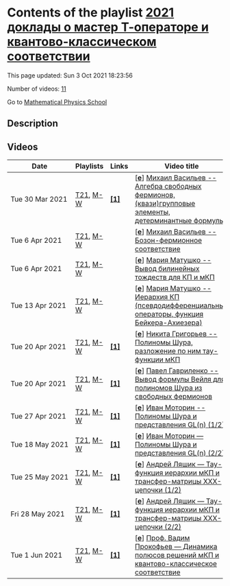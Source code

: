 # Contents of the playlist [2021 доклады о мастер Т-операторе и квантово-классическом соответствии](https://www.youtube.com/playlist?list=PLLGkFbxve670vmUt8cr9K6qKtUCW1LgWt)

This page updated: Sun 3 Oct 2021 18:23:56

Number of videos: [11](#videos)

Go to [Mathematical Physics School](../README.md)

## Description



## Videos

|Date|Playlists|Links|Video title|
|---|---|---|---|
| Tue&nbsp;30&nbsp;Mar&nbsp;2021 | [T21](../playlists/T21 "2021 доклады о мастер Т-операторе и квантово-классическом соответствии"), [M-W](../playlists/M-W "семинары по математической физике на матфаке ВШЭ и в Сколтехе") | [**[1]**](https://drive.google.com/file/d/1LAwHAOs3ZNgTvF6UMZf6-arOeUWuKm2r/view?usp=sharing) | [[**e**](https://studio.youtube.com/video/0HgHJCPdN4s/edit "Edit")] [Михаил Васильев -- Алгебра свободных фермионов, (квази)групповые элементы, детерминантные формулы](https://www.youtube.com/watch?v=0HgHJCPdN4s&list=PLLGkFbxve670vmUt8cr9K6qKtUCW1LgWt "записки: https://drive.google.com/file/d/1LAwHAOs3ZNgTvF6UMZf6-arOeUWuKm2r/view?usp=sharing") |
| Tue&nbsp;6&nbsp;Apr&nbsp;2021 | [T21](../playlists/T21 "2021 доклады о мастер Т-операторе и квантово-классическом соответствии"), [M-W](../playlists/M-W "семинары по математической физике на матфаке ВШЭ и в Сколтехе") |  | [[**e**](https://studio.youtube.com/video/0jNxzxoJlN8/edit "Edit")] [Михаил Васильев -- Бозон-фермионное соответствие](https://www.youtube.com/watch?v=0jNxzxoJlN8&list=PLLGkFbxve670vmUt8cr9K6qKtUCW1LgWt) |
| Tue&nbsp;6&nbsp;Apr&nbsp;2021 | [T21](../playlists/T21 "2021 доклады о мастер Т-операторе и квантово-классическом соответствии"), [M-W](../playlists/M-W "семинары по математической физике на матфаке ВШЭ и в Сколтехе") |  | [[**e**](https://studio.youtube.com/video/RT90NF4A3X4/edit "Edit")] [Мария Матушко -- Вывод билинейных тождеств для КП и мКП](https://www.youtube.com/watch?v=RT90NF4A3X4&list=PLLGkFbxve670vmUt8cr9K6qKtUCW1LgWt) |
| Tue&nbsp;13&nbsp;Apr&nbsp;2021 | [T21](../playlists/T21 "2021 доклады о мастер Т-операторе и квантово-классическом соответствии"), [M-W](../playlists/M-W "семинары по математической физике на матфаке ВШЭ и в Сколтехе") |  | [[**e**](https://studio.youtube.com/video/FcYkoG4fV9M/edit "Edit")] [Мария Матушко -- Иерархия КП (псевдодифференциальные операторы, функция Бейкера-Ахиезера)](https://www.youtube.com/watch?v=FcYkoG4fV9M&list=PLLGkFbxve670vmUt8cr9K6qKtUCW1LgWt) |
| Tue&nbsp;20&nbsp;Apr&nbsp;2021 | [T21](../playlists/T21 "2021 доклады о мастер Т-операторе и квантово-классическом соответствии"), [M-W](../playlists/M-W "семинары по математической физике на матфаке ВШЭ и в Сколтехе") | [**[1]**](https://drive.google.com/file/d/1MjXRjm67ijK37wSHJQE_Vgcd_QPOgQfH/view?usp=sharing) | [[**e**](https://studio.youtube.com/video/xRHzcmIQ7qI/edit "Edit")] [Никита Григорьев -- Полиномы Шура, разложение по ним тау-функции мКП](https://www.youtube.com/watch?v=xRHzcmIQ7qI&list=PLLGkFbxve670vmUt8cr9K6qKtUCW1LgWt "презентация: https://drive.google.com/file/d/1MjXRjm67ijK37wSHJQE&#95;Vgcd&#95;QPOgQfH/view?usp=sharing") |
| Tue&nbsp;20&nbsp;Apr&nbsp;2021 | [T21](../playlists/T21 "2021 доклады о мастер Т-операторе и квантово-классическом соответствии"), [M-W](../playlists/M-W "семинары по математической физике на матфаке ВШЭ и в Сколтехе") | [**[1]**](https://drive.google.com/file/d/1MjXRjm67ijK37wSHJQE_Vgcd_QPOgQfH/view?usp=sharing) | [[**e**](https://studio.youtube.com/video/mknUos1TkO0/edit "Edit")] [Павел Гавриленко -- Вывод формулы Вейля для полиномов Шура из свободных фермионов](https://www.youtube.com/watch?v=mknUos1TkO0&list=PLLGkFbxve670vmUt8cr9K6qKtUCW1LgWt "записки: https://drive.google.com/file/d/1MjXRjm67ijK37wSHJQE&#95;Vgcd&#95;QPOgQfH/view?usp=sharing") |
| Tue&nbsp;27&nbsp;Apr&nbsp;2021 | [T21](../playlists/T21 "2021 доклады о мастер Т-операторе и квантово-классическом соответствии"), [M-W](../playlists/M-W "семинары по математической физике на матфаке ВШЭ и в Сколтехе") | [**[1]**](https://drive.google.com/file/d/17R0cbbzMt6DFgNbMblnRluYNO80lJDfq/view?usp=sharing) | [[**e**](https://studio.youtube.com/video/MN4BE0vf4Ok/edit "Edit")] [Иван Моторин -- Полиномы Шура и представления GL(n) (1/2)](https://www.youtube.com/watch?v=MN4BE0vf4Ok&list=PLLGkFbxve670vmUt8cr9K6qKtUCW1LgWt "записки: https://drive.google.com/file/d/17R0cbbzMt6DFgNbMblnRluYNO80lJDfq/view?usp=sharing&#013;&#013;&#013;Я расскажу про неприводимые представления GL(n) и докажу равенство полиномов Шура с характерами этих представлений с помощью формулы Вейля (которую мы тоже докажем). После этого я планирую обсудить, как можно получать данные представления с помощью проекторов Шура и теоремы о двойном централизаторе (двойственность Шура-Вейля).") |
| Tue&nbsp;18&nbsp;May&nbsp;2021 | [T21](../playlists/T21 "2021 доклады о мастер Т-операторе и квантово-классическом соответствии"), [M-W](../playlists/M-W "семинары по математической физике на матфаке ВШЭ и в Сколтехе") | [**[1]**](https://drive.google.com/file/d/1Z6kKi1wkg53OnZ7AuHmHNH22uw5Eq6YR/view?usp=sharing) | [[**e**](https://studio.youtube.com/video/J-wgClyhf7g/edit "Edit")] [Иван Моторин — Полиномы Шура и представления GL(n) (2/2)](https://www.youtube.com/watch?v=J-wgClyhf7g&list=PLLGkFbxve670vmUt8cr9K6qKtUCW1LgWt "записки: https://drive.google.com/file/d/1Z6kKi1wkg53OnZ7AuHmHNH22uw5Eq6YR/view?usp=sharing&#013;&#013;Я расскажу про неприводимые представления GL(n) и докажу равенство полиномов Шура с характерами этих представлений с помощью формулы Вейля (которую мы тоже докажем). После этого я планирую обсудить, как можно получать данные представления с помощью проекторов Шура и теоремы о двойном централизаторе (двойственность Шура-Вейля).") |
| Tue&nbsp;25&nbsp;May&nbsp;2021 | [T21](../playlists/T21 "2021 доклады о мастер Т-операторе и квантово-классическом соответствии"), [M-W](../playlists/M-W "семинары по математической физике на матфаке ВШЭ и в Сколтехе") | [**[1]**](https://drive.google.com/file/d/1qMrqnxhPkr8-7YkV9ZktfNBYRgmxXal0/view?usp=sharing) | [[**e**](https://studio.youtube.com/video/iIYanDl5rak/edit "Edit")] [Андрей Ляшик — Тау-функция иерархии мКП и трансфер-матрицы ХХХ-цепочки (1/2)](https://www.youtube.com/watch?v=iIYanDl5rak&list=PLLGkFbxve670vmUt8cr9K6qKtUCW1LgWt "ссылка на записки: https://drive.google.com/file/d/1qMrqnxhPkr8-7YkV9ZktfNBYRgmxXal0/view?usp=sharing") |
| Fri&nbsp;28&nbsp;May&nbsp;2021 | [T21](../playlists/T21 "2021 доклады о мастер Т-операторе и квантово-классическом соответствии"), [M-W](../playlists/M-W "семинары по математической физике на матфаке ВШЭ и в Сколтехе") | [**[1]**](https://drive.google.com/file/d/1QQEf3HUimWAX3nOruedXNFGTTvFEsrwf/view?usp=sharing) | [[**e**](https://studio.youtube.com/video/Bx6THEcpml0/edit "Edit")] [Андрей Ляшик — Тау-функция иерархии мКП и трансфер-матрицы ХХХ-цепочки (2/2)](https://www.youtube.com/watch?v=Bx6THEcpml0&list=PLLGkFbxve670vmUt8cr9K6qKtUCW1LgWt "ссылка на записки: https://drive.google.com/file/d/1QQEf3HUimWAX3nOruedXNFGTTvFEsrwf/view?usp=sharing") |
| Tue&nbsp;1&nbsp;Jun&nbsp;2021 | [T21](../playlists/T21 "2021 доклады о мастер Т-операторе и квантово-классическом соответствии"), [M-W](../playlists/M-W "семинары по математической физике на матфаке ВШЭ и в Сколтехе") | [**[1]**](https://drive.google.com/file/d/1UtqrZX48wDDvHkjShUiKA-6dtZ4_Q40u/view?usp=sharing) | [[**e**](https://studio.youtube.com/video/Wr4vB-2KD6E/edit "Edit")] [Проф. Вадим Прокофьев — Динамика полюсов решений мКП и квантово-классическое соответствие](https://www.youtube.com/watch?v=Wr4vB-2KD6E&list=PLLGkFbxve670vmUt8cr9K6qKtUCW1LgWt "ссылка на записки: https://drive.google.com/file/d/1UtqrZX48wDDvHkjShUiKA-6dtZ4&#95;Q40u/view?usp=sharing") |

